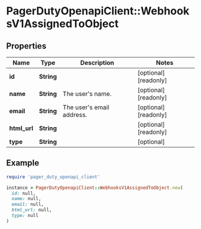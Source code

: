 # PagerDutyOpenapiClient::WebhooksV1AssignedToObject

## Properties

| Name | Type | Description | Notes |
| ---- | ---- | ----------- | ----- |
| **id** | **String** |  | [optional][readonly] |
| **name** | **String** | The user&#39;s name. | [optional][readonly] |
| **email** | **String** | The user&#39;s email address. | [optional][readonly] |
| **html_url** | **String** |  | [optional][readonly] |
| **type** | **String** |  | [optional] |

## Example

```ruby
require 'pager_duty_openapi_client'

instance = PagerDutyOpenapiClient::WebhooksV1AssignedToObject.new(
  id: null,
  name: null,
  email: null,
  html_url: null,
  type: null
)
```


